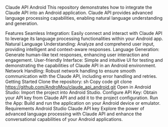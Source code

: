 Claude API Android
This repository demonstrates how to integrate the Claude API into an Android application. Claude API provides advanced language processing capabilities, enabling natural language understanding and generation.

Features
Seamless Integration: Easily connect and interact with Claude API to leverage its language processing functionalities within your Android app.
Natural Language Understanding: Analyze and comprehend user input, providing intelligent and context-aware responses.
Language Generation: Generate human-like text responses, enhancing user interaction and engagement.
User-friendly Interface: Simple and intuitive UI for testing and demonstrating the capabilities of Claude API in an Android environment.
Network Handling: Robust network handling to ensure smooth communication with the Claude API, including error handling and retries.
Getting Started
Clone the repository:
sh
Copy code
git clone https://github.com/AndroMou/claude_api_android.git
Open in Android Studio: Import the project into Android Studio.
Configure API Key: Obtain your API key from Claude API and add it to the project configuration.
Run the App: Build and run the application on your Android device or emulator.
Requirements
Android Studio
Claude API key
Explore the power of advanced language processing with Claude API and enhance the conversational capabilities of your Android applications.
